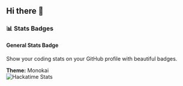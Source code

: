 ## Hi there 👋

### 📊 Stats Badges

#### General Stats Badge

Show your coding stats on your GitHub profile with beautiful badges.

**Theme:** Monokai  
![Hackatime Stats](https://github-readme-stats.hackclub.dev/api/wakatime?username=12491&api_domain=hackatime.hackclub.com&&custom_title=Hackatime+Stats&layout=compact&cache_seconds=0&langs_count=8&theme=monokai)
